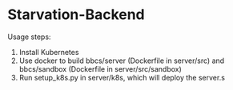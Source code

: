 # Starvation-Backend

Usage steps:

1. Install Kubernetes
2. Use docker to build bbcs/server (Dockerfile in server/src) and bbcs/sandbox (Dockerfile in server/src/sandbox)
3. Run setup_k8s.py in server/k8s, which will deploy the server.s
